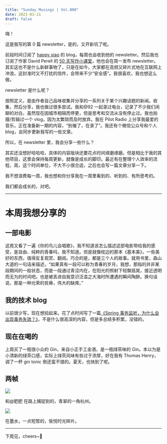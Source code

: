 ```yaml
---
title: "Sunday Musings | Vol.000"
date: 2021-03-21
draft: false
---
```


嗨！

这是我写的第 0 篇 newsletter，是的，又开新坑了呢。

前段时间订阅了 [happy xiao](https://happyxiao.com/) 的 blog，每周也会收到他的 newsletter。然后我也订阅了作家 David Perell 的 [50 天写作小课堂](https://click.convertkit-mail.com/r8ugknw88wu9uwx9d3h2/dpheh0hq40e2q4am/aHR0cHM6Ly9hZ2VvZmxldmVyYWdlLmNvbS81MC1kYXlzLW9mLXdyaXRpbmc=)，他也会在周一发布 newsletter。其实这也不是什么新鲜事物了，只是在如今，大家都在高频又碎片式地在互联网上冲浪，这封准时又不打扰的信件，会带来不少“安全感”。我很喜欢，我也想这么做。

newsletter 是什么呢？

按照定义，是由作者自己品味收集并分享的一系列关于某个兴趣话题的新闻。收集，然后分享，我也做过很多尝试。我和@92 一起录过电台，记录了不少我们闲聊的对白，虽然现在因城市相隔而停更，但是思考和交流从没有停止过。我也拍摄/剪辑过一个 vlog，因为太繁琐而及时放弃。我在 Pilot Radio 上分享我最爱的音乐，正在准备新一期的内容，“别催了，在录了”。我还有个微信公众号和个人 blog，会同步更新我写的一些文章。

所以，在 newsletter 里，我会分享一些什么？

其实还没想好哈哈哈，具体的内容版块还要花点时间琢磨琢磨。但是相比于我的其他项目，这里会保持每周更新，就像是成长的脚印。最近有在整理个人效率的流程，周，这个时间单位，不大不小很合适，之后也会写一篇文章分享一下。

我不想浪费每一周，我也想和你分享我在一周里看到的、听到的、有所思考的。

我们都会成长的，对吧。

---

# 本周我想分享的
 
## 一部电影

这周又看了一遍《你的鸟儿会唱歌》，我不知道该怎么描述这部电影带给我的感受，是自由、纯粹的青春吗，我不知道。但是就像枕边的那本《基本美》，一些美好的东西，值得反复观赏、翻阅。巧合的是，都是三个人的故事。就用书里，森山大道的一句话来描述，“如果真有一段可以称为青春的岁月，我想，那指的并非某段期间的一般状态，而是一段通过青涩内在，在阳光的照射下轻飘摇晃，接近透明而无为的时间吧。也是被丢进自我意识泛滥之大海时所遭遇的瞬间陶醉。换句话说，那是一种光荣的贫瘠，伟大的缺席。”

## 我的技术 blog

以前很少写，现在想拾起来。花了点时间写了一篇[《Spring 事务监听，为什么会出现事务失效？》](https://postcard.lilpilot.co/posts/spring%E4%BA%8B%E5%8A%A1%E7%9B%91%E5%90%AC%E8%B8%A9%E5%9D%91/)，不是什么很高深的内容，但是多总结多积累，没错的。

## 现在在喝的

上周买了一瓶很小众的 Gin，来自小正手工金酒，是一瓶绿茶味的 Gin。本以为是小清新的绿茶口感，实际上绿茶风味有些过于浓厚，好在我有 Thomas Henry，调了一杯 gin tonic 倒还蛮不错的。夏天，也快到了呢。

## 两帧

![](https://mcusercontent.com/07e9d78cfc8a73bdc0a2fb080/images/bbe9f889-8939-4629-b037-fa248b710e8b.jpg)

和@肥肥 在路上捕捉到的，青翠的一角杭州。

![](https://mcusercontent.com/07e9d78cfc8a73bdc0a2fb080/images/64f0b0f0-b38e-4fd4-a868-1e1d0f9683aa.jpg)

在墨水，一点短暂的，愉悦时光碎片。

---

下周见，cheers~🍻